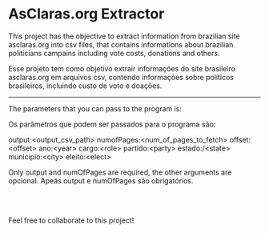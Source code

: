 # AsClaras.org Extractor

This project has the objective to extract information from brazilian site asclaras.org into csv files, that contains informations about brazilian politicians campains including vote costs, donations and others.

Esse projeto tem como objetivo extrair informações do site brasileiro asclaras.org em arquivos csv, contendo informações sobre políticos brasileiros, incluindo custo de voto e doações.
<hr>

The parameters that you can pass to the program is:

Os parâmetros que podem ser passados para o programa são:

output:\<output_csv_path\> numofPages:\<num_of_pages_to_fetch\> offset:\<offset\> ano:\<year\> cargo:\<role\> partido:\<party\> estado:/<state\> municipio:\<city\> eleito:\<elect\>

Only output and numOfPages are required, the other arguments are opcional.
Apeás output e numOfPages são obrigatórios.

<br>
<br>

Feel free to collaborate to this project!
